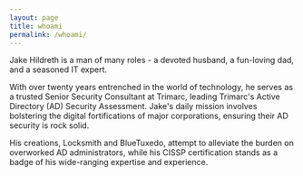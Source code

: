```yaml
---
layout: page
title: whoami
permalink: /whoami/
---
```


Jake Hildreth is a man of many roles - a devoted husband, a fun-loving dad, and a seasoned IT expert.

With over twenty years entrenched in the world of technology, he serves as a trusted Senior Security Consultant at Trimarc, leading Trimarc's Active Directory (AD) Security Assessment. Jake's daily mission involves bolstering the digital fortifications of major corporations, ensuring their AD security is rock solid.

His creations, Locksmith and BlueTuxedo, attempt to alleviate the burden on overworked AD administrators, while his CISSP certification stands as a badge of his wide-ranging expertise and experience.